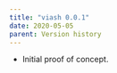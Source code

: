 ```yaml
---
title: "viash 0.0.1"
date: 2020-05-05
parent: Version history
---
```


  - Initial proof of concept.
